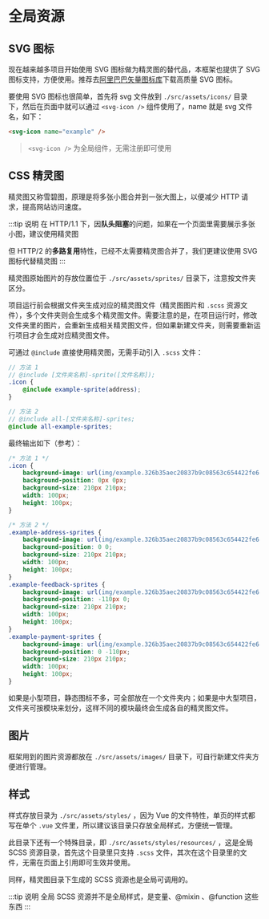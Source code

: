 # 全局资源

## SVG 图标

现在越来越多项目开始使用 SVG 图标做为精灵图的替代品，本框架也提供了 SVG 图标支持，方便使用。推荐去[阿里巴巴矢量图标库](https://www.iconfont.cn/)下载高质量 SVG 图标。

要使用 SVG 图标也很简单，首先将 svg 文件放到 `./src/assets/icons/` 目录下，然后在页面中就可以通过 `<svg-icon />` 组件使用了，name 就是 svg 文件名，如下：

```html
<svg-icon name="example" />
```

> `<svg-icon />` 为全局组件，无需注册即可使用

## CSS 精灵图

精灵图又称雪碧图，原理是将多张小图合并到一张大图上，以便减少 HTTP 请求，提高网站访问速度。

:::tip 说明
在 HTTP/1.1 下，因**队头阻塞**的问题，如果在一个页面里需要展示多张小图，建议使用精灵图

但 HTTP/2 的**多路复用**特性，已经不太需要精灵图合并了，我们更建议使用 SVG 图标代替精灵图
:::

精灵图原始图片的存放位置位于 `./src/assets/sprites/` 目录下，注意按文件夹区分。

项目运行前会根据文件夹生成对应的精灵图文件（精灵图图片和 `.scss` 资源文件），多个文件夹则会生成多个精灵图文件。需要注意的是，在项目运行时，修改文件夹里的图片，会重新生成相关精灵图文件，但如果新建文件夹，则需要重新运行项目才会生成对应精灵图文件。

可通过 `@include` 直接使用精灵图，无需手动引入 `.scss` 文件：

```scss
// 方法 1
// @include [文件夹名称]-sprite([文件名称]);
.icon {
    @include example-sprite(address);
}

// 方法 2
// @include all-[文件夹名称]-sprites;
@include all-example-sprites;
```

最终输出如下（参考）：

```css
/* 方法 1 */
.icon {
    background-image: url(img/example.326b35aec20837b9c08563c654422fe6.326b35ae.png);
    background-position: 0px 0px;
    background-size: 210px 210px;
    width: 100px;
    height: 100px;
}

/* 方法 2 */
.example-address-sprites {
    background-image: url(img/example.326b35aec20837b9c08563c654422fe6.326b35ae.png);
    background-position: 0 0;
    background-size: 210px 210px;
    width: 100px;
    height: 100px;
}
.example-feedback-sprites {
    background-image: url(img/example.326b35aec20837b9c08563c654422fe6.326b35ae.png);
    background-position: -110px 0;
    background-size: 210px 210px;
    width: 100px;
    height: 100px;
}
.example-payment-sprites {
    background-image: url(img/example.326b35aec20837b9c08563c654422fe6.326b35ae.png);
    background-position: 0 -110px;
    background-size: 210px 210px;
    width: 100px;
    height: 100px;
}
```

如果是小型项目，静态图标不多，可全部放在一个文件夹内；如果是中大型项目，文件夹可按模块来划分，这样不同的模块最终会生成各自的精灵图文件。

## 图片

框架用到的图片资源都放在 `./src/assets/images/` 目录下，可自行新建文件夹方便进行管理。

## 样式

样式存放目录为 `./src/assets/styles/` ，因为 Vue 的文件特性，单页的样式都写在单个 `.vue` 文件里，所以建议该目录只存放全局样式，方便统一管理。

此目录下还有一个特殊目录，即 `./src/assets/styles/resources/` ，这是全局 SCSS 资源目录，首先这个目录里只支持 `.scss` 文件，其次在这个目录里的文件，无需在页面上引用即可生效并使用。

同样，精灵图目录下生成的 SCSS 资源也是全局可调用的。

:::tip 说明
全局 SCSS 资源并不是全局样式，是变量、@mixin 、@function 这些东西
:::